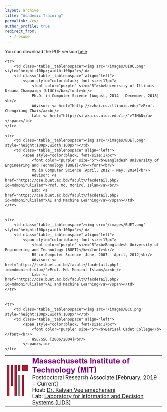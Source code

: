 ```yaml
---
layout: archive
title: "Academic Training"
permalink: /cv/
author_profile: true
redirect_from:
  - /resume
---
```


You can download the PDF version [here](../files/CV.pdf)

<table class="table__tablenospace">
	<tr>
		<td class="table__tablenospace"><img src='/images/MIT.png' style='height:100px;width:100px'></td>
		<td class="table__tablenospace" align="left">
			<span style="color:black; font-size:17px"> 
				<font color="purple" size="5"><b>Massachusetts Institute of Technology (MIT)</b></font><br/>
				Postdoctoral Research Associate [February, 2019 - Current]<br/>
				Host: <a href="https://kalyan.lids.mit.edu/">Dr. Kalyan Veeramachaneni</a><br/>
				Lab: <a href="https://lids.mit.edu/">Laboratory for Information and Decision Systems (LIDS)</a></span></td>
 	</tr>
	
	<tr>
		<td class="table__tablenospace"><img src='/images/UIUC.png' style='height:100px;width:100px'></td>
		<td class="table__tablenospace" align="left">
			<span style="color:black; font-size:17px"> 
				<font color="purple" size="5"><b>University of Illinois Urbana Champaign (UIUC)</b></font><br/>
				Ph.D. in Computer Science [August, 2014 - December, 2018]<br/>
				Advisor: <a href="hhttp://czhai.cs.illinois.edu/">Prof. Chengxiang Zhai</a><br/>
				Lab: <a href="http://sifaka.cs.uiuc.edu/ir/">TIMAN</a></span></td>	
 	</tr>
	
	<tr>
		<td class="table__tablenospace"><img src='/images/BUET.png' style='height:100px;width:100px'></td>
		<td class="table__tablenospace" align="left">
			<span style="color:black; font-size:17px"> 
				<font color="purple" size="5"><b>Bangladesh University of Engineering and Technology (BUET)</b></font><br/>
				MS in Computer Science [April, 2012 - May, 2014]<br/>
				Advisor: <a href="https://cse.buet.ac.bd/faculty/facdetail.php?id=mdmonirulislam">Prof. Md. Monirul Islam</a><br/>
				Lab: <a href="https://cse.buet.ac.bd/faculty/facdetail.php?id=mdmonirulislam">AI and Machine Learning</a></span></td>	
 	</tr>
	
	
	<tr>
		<td class="table__tablenospace"><img src='/images/BUET.png' style='height:100px;width:100px'></td>
		<td class="table__tablenospace" align="left">
			<span style="color:black; font-size:17px"> 
				<font color="purple" size="5"><b>Bangladesh University of Engineering and Technology (BUET)</b></font><br/>
				BS in Computer Science [June, 2007 - April, 2012]<br/>
				Advisor: <a href="https://cse.buet.ac.bd/faculty/facdetail.php?id=mdmonirulislam/">Prof. Md. Monirul Islam</a><br/>
				Lab: <a href="https://cse.buet.ac.bd/faculty/facdetail.php?id=mdmonirulislam">AI and Machine Learning</a></span></td>	
 	</tr>
	
	
	<tr>
		<td class="table__tablenospace"><img src='/images/BCC.png' style='height:100px;width:100px'></td>
		<td class="table__tablenospace" align="left">
			<span style="color:black; font-size:17px"> 
				<font color="purple" size="5"><b>Barisal Cadet College</b></font><br/>
				HSC/SSC [2006/2004]<br/>
			</span></td>	
 	</tr>
	
<table>









